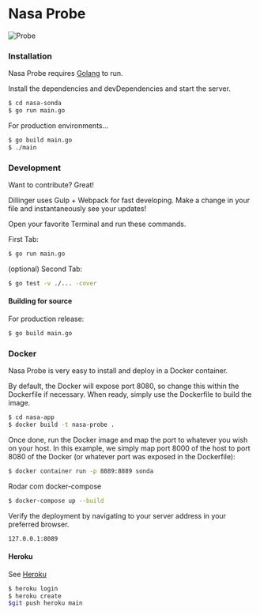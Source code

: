 # Nasa Probe

![Probe](https://emojipedia-us.s3.dualstack.us-west-1.amazonaws.com/thumbs/160/htc/37/rocket_1f680.png)

### Installation

Nasa Probe requires [Golang](https://golang.org/dl/) to run.

Install the dependencies and devDependencies and start the server.

```sh
$ cd nasa-sonda
$ go run main.go
```

For production environments...

```sh
$ go build main.go
$ ./main
```

### Development

Want to contribute? Great!

Dillinger uses Gulp + Webpack for fast developing.
Make a change in your file and instantaneously see your updates!

Open your favorite Terminal and run these commands.

First Tab:
```sh
$ go run main.go
```

(optional) Second Tab:
```sh
$ go test -v ./... -cover
```

#### Building for source
For production release:
```sh
$ go build main.go
```

### Docker
Nasa Probe is very easy to install and deploy in a Docker container.

By default, the Docker will expose port 8080, so change this within the Dockerfile if necessary. 
When ready, simply use the Dockerfile to build the image.

```sh
$ cd nasa-app
$ docker build -t nasa-probe .
```

Once done, run the Docker image and map the port to whatever you wish on your host. In this example, we simply map port 8000 of the host to port 8080 of the Docker (or whatever port was exposed in the Dockerfile):

```sh
$ docker container run -p 8889:8889 sonda
```

Rodar com docker-compose

```sh
$ docker-compose up --build
```

Verify the deployment by navigating to your server address in your preferred browser.

```sh
127.0.0.1:8089
```

#### Heroku

See [Heroku](https://devcenter.heroku.com/)


```sh
$ heroku login
$ heroku create
$git push heroku main

```
